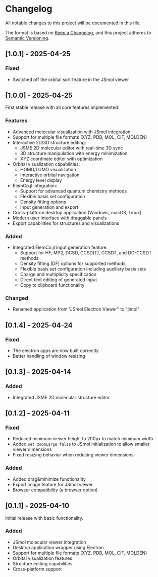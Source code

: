 # Changelog

All notable changes to this project will be documented in this file.

The format is based on [Keep a Changelog](https://keepachangelog.com/en/1.0.0/),
and this project adheres to [Semantic Versioning](https://semver.org/spec/v2.0.0.html).

## [1.0.1] - 2025-04-25

### Fixed

- Switched off the orbital sort feature in the JSmol viewer

## [1.0.0] - 2025-04-25

First stable release with all core features implemented:

### Features

- Advanced molecular visualization with JSmol integration
- Support for multiple file formats (XYZ, PDB, MOL, CIF, MOLDEN)
- Interactive 2D/3D structure editing:
  - JSME 2D molecular editor with real-time 3D sync
  - 3D structure manipulation with energy minimization
  - XYZ coordinate editor with optimization
- Orbital visualization capabilities:
  - HOMO/LUMO visualization
  - Interactive orbital navigation
  - Energy level display
- ElemCo.jl integration:
  - Support for advanced quantum chemistry methods
  - Flexible basis set configuration
  - Density fitting options
  - Input generation and export
- Cross-platform desktop application (Windows, macOS, Linux)
- Modern user interface with draggable panels
- Export capabilities for structures and visualizations

### Added
- Integrated ElemCo.jl input generation feature:
  - Support for HF, MP2, DCSD, CCSD(T), CCSDT, and DC-CCSDT methods
  - Density fitting (DF) options for supported methods
  - Flexible basis set configuration including auxiliary basis sets
  - Charge and multiplicity specification
  - Direct text editing of generated input
  - Copy to clipboard functionality

### Changed
- Renamed application from "JSmol Electron Viewer" to "jlmol"

## [0.1.4] - 2025-04-24

### Fixed
- The electron apps are now built correctly
- Better handling of window resizing

## [0.1.3] - 2025-04-14

### Added
- Integrated JSME 2D molecular structure editor

## [0.1.2] - 2025-04-11

### Fixed
- Reduced minimum viewer height to 200px to match minimum width
- Added `set zoomLarge false` to JSmol initialization to allow smaller viewer dimensions
- Fixed resizing behavior when reducing viewer dimensions

### Added
- Added drag&minimize functionality
- Export image feature for JSmol viewer
- Browser compatibility (a browser option)

## [0.1.1] - 2025-04-10

Initial release with basic functionality.

### Added
- JSmol molecular viewer integration
- Desktop application wrapper using Electron
- Support for multiple file formats (XYZ, PDB, MOL, CIF, MOLDEN)
- Orbital visualization features
- Structure editing capabilities
- Cross-platform support
